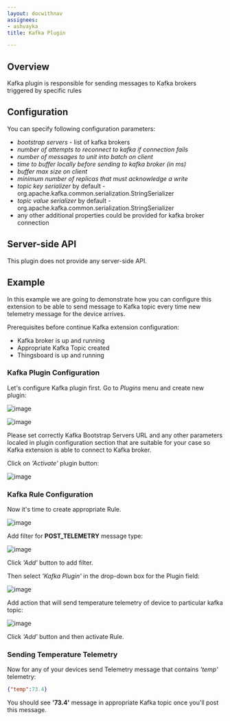 ```yaml
---
layout: docwithnav
assignees:
- ashvayka
title: Kafka Plugin

---
```


## Overview

Kafka plugin is responsible for sending messages to Kafka brokers triggered by specific rules

## Configuration

You can specify following configuration parameters:

 - *bootstrap servers* - list of kafka brokers
 - *number of attempts to reconnect to kafka if connection fails*
 - *number of messages to unit into batch on client*
 - *time to buffer locally before sending to kafka broker (in ms)*
 - *buffer max size on client*
 - *minimum number of replicas that must acknowledge a write*
 - *topic key serializer* by default - org.apache.kafka.common.serialization.StringSerializer
 - *topic value serializer* by default - org.apache.kafka.common.serialization.StringSerializer
 - any other additional properties could be provided for kafka broker connection

## Server-side API

This plugin does not provide any server-side API.

## Example

In this example we are going to demonstrate how you can configure this extension to be able to send message to Kafka topic every time new telemetry message for the device arrives.

Prerequisites before continue Kafka extension configuration:

 - Kafka broker is up and running
 - Appropriate Kafka Topic created
 - Thingsboard is up and running

### Kafka Plugin Configuration

Let's configure Kafka plugin first. Go to *Plugins* menu and create new plugin:

![image](/images/reference/plugins/kafka-plugin-config-1.png)

![image](/images/reference/plugins/kafka-plugin-config-2.png)

Please set correctly Kafka Bootstrap Servers URL and any other parameters localed in plugin configuration section that are suitable for your case so Kafka extension is able to connect to Kafka broker.

Click on *'Activate'* plugin button:

![image](/images/reference/plugins/kafka-activate-plugin.png)

### Kafka Rule Configuration

Now it's time to create appropriate Rule.

![image](/images/reference/plugins/kafka-rule-config.png)

Add filter for **POST_TELEMETRY** message type:

![image](/images/reference/plugins/post-telemetry-filter.png)

Click *'Add'* button to add filter.

Then select *'Kafka Plugin'* in the drop-down box for the Plugin field:

![image](/images/reference/plugins/kafka-plugin-selection.png)

Add action that will send temperature telemetry of device to particular kafka topic:

![image](/images/reference/plugins/send-temp-telemetry.png)

Click *'Add'* button and then activate Rule.

### Sending Temperature Telemetry

Now for any of your devices send Telemetry message that contains *'temp'* telemetry:

```json
{"temp":73.4}
```

You should see **'73.4'** message in appropriate Kafka topic once you'll post this message.